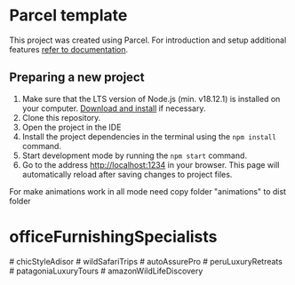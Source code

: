 # Parcel template

This project was created using Parcel. For introduction and setup additional
features [refer to documentation](https://parceljs.org/).

## Preparing a new project

1. Make sure that the LTS version of Node.js (min. v18.12.1) is installed on
   your computer. [Download and install](https://nodejs.org/en/) if necessary.
2. Clone this repository.
3. Open the project in the IDE
4. Install the project dependencies in the terminal using the `npm install`
   command.
5. Start development mode by running the `npm start` command.
6. Go to the address [http://localhost:1234](http://localhost:1234) in your
   browser. This page will automatically reload after saving changes to project
   files.

For make animations work in all mode need copy folder "animations" to dist
folder
# officeFurnishingSpecialists
#   c h i c S t y l e A d i s o r  
 #   w i l d S a f a r i T r i p s  
 #   a u t o A s s u r e P r o  
 #   p e r u L u x u r y R e t r e a t s  
 #   p a t a g o n i a L u x u r y T o u r s  
 #   a m a z o n W i l d L i f e D i s c o v e r y  
 